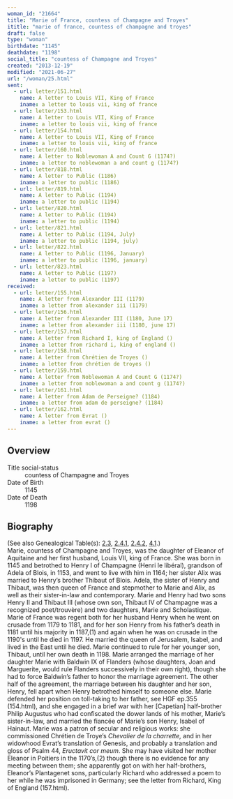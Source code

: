 ```yaml
---
woman_id: "21664"
title: "Marie of France, countess of Champagne and Troyes"
ititle: "marie of france, countess of champagne and troyes"
draft: false
type: "woman"
birthdate: "1145"
deathdate: "1198"
social_title: "countess of Champagne and Troyes"
created: "2013-12-19"
modified: "2021-06-27"
url: "/woman/25.html"
sent:
  - url: letter/151.html
    name: A letter to Louis VII, King of France
    iname: a letter to louis vii, king of france
  - url: letter/153.html
    name: A letter to Louis VII, King of France
    iname: a letter to louis vii, king of france
  - url: letter/154.html
    name: A letter to Louis VII, King of France
    iname: a letter to louis vii, king of france
  - url: letter/160.html
    name: A letter to Noblewoman A and Count G (1174?)
    iname: a letter to noblewoman a and count g (1174?)
  - url: letter/818.html
    name: A letter to Public (1186)
    iname: a letter to public (1186)
  - url: letter/819.html
    name: A letter to Public (1194)
    iname: a letter to public (1194)
  - url: letter/820.html
    name: A letter to Public (1194)
    iname: a letter to public (1194)
  - url: letter/821.html
    name: A letter to Public (1194, July)
    iname: a letter to public (1194, july)
  - url: letter/822.html
    name: A letter to Public (1196, January)
    iname: a letter to public (1196, january)
  - url: letter/823.html
    name: A letter to Public (1197)
    iname: a letter to public (1197)
received:
  - url: letter/155.html
    name: A letter from Alexander III (1179)
    iname: a letter from alexander iii (1179)
  - url: letter/156.html
    name: A letter from Alexander III (1180, June 17)
    iname: a letter from alexander iii (1180, june 17)
  - url: letter/157.html
    name: A letter from Richard I, king of England ()
    iname: a letter from richard i, king of england ()
  - url: letter/158.html
    name: A letter from Chrétien de Troyes ()
    iname: a letter from chrétien de troyes ()
  - url: letter/159.html
    name: A letter from Noblewoman A and Count G (1174?)
    iname: a letter from noblewoman a and count g (1174?)
  - url: letter/161.html
    name: A letter from Adam de Perseigne? (1184)
    iname: a letter from adam de perseigne? (1184)
  - url: letter/162.html
    name: A letter from Evrat ()
    iname: a letter from evrat ()
---
```

<h2 class="mt-4">Overview</h2><dt>Title social-status</dt><dd>countess of Champagne and Troyes</dd><dt>Date of Birth</dt><dd>1145</dd><dt>Date of Death</dt><dd>1198</dd><h2 class="mt-4">Biography</h2><p>(See also Genealogical Table(s): <a href="https://epistolae.ctl.columbia.edu/content/genealogy-thibaut#n25">2.3</a>, <a href="https://epistolae.ctl.columbia.edu/content/genealogy-henryfrance#n25">2.4.1</a>, <a href="https://epistolae.ctl.columbia.edu/content/genealogy-flanders#n25">2.4.2</a>, <a href="https://epistolae.ctl.columbia.edu/content/genealogy-adelaide#n25">4.1</a>.)<br>Marie, countess of Champagne and Troyes, was the daughter of Eleanor of Aquitaine and her first husband, Louis VII, king of France. She was born in 1145 and betrothed to Henry I of Champagne (Henri le libéral), grandson of Adela of Blois, in 1153, and went to live with him in 1164; her sister Alix was married to Henry’s brother Thibaut of Blois. Adela, the sister of Henry and Thibaut, was then queen of France and stepmother to Marie and Alix, as well as their sister-in-law and contemporary. Marie and Henry had two sons Henry II and Thibaut III (whose own son, Thibaut IV of Champagne was a recognized poet/trouvère) and two daughters, Marie and Scholastique. Marie of France was regent both for her husband Henry when he went on crusade from 1179 to 1181, and for her son Henry from his father’s death in 1181 until his majority in 1187,(1) and again when he was on crusade in the 1190's until he died in 1197. He married the queen of Jerusalem, Isabel, and lived in the East until he died. Marie continued to rule for her younger son, Thibaut, until her own death in 1198. Marie arranged the marriage of her daughter Marie with Baldwin IX of Flanders (whose daughters, Joan and Marguerite, would rule Flanders successively in their own right), though she had to force Baldwin’s father to honor the marriage agreement. The other half of the agreement, the marriage between his daughter and her son, Henry, fell apart when Henry betrothed himself to someone else. Marie defended her position on toll-taking to her father, see HGF ep.355&nbsp; (154.html), and she engaged in a brief war with her [Capetian] half-brother Philip Augustus who had confiscated the dower lands of his mother, Marie’s sister-in-law, and married the fiancée of Marie’s son Henry, Isabel of Hainaut. Marie was a patron of secular and religious works: she commissioned Chrétien de Troye’s <em>Chevalier de la charrette,</em> and in her widowhood Evrat’s translation of Genesis, and probably a translation and gloss of Psalm 44, <em>Eructavit cor meum</em>. She may have visited her mother Eleanor in Poitiers in the 1170’s,(2) though there is no evidence for any meeting between them; she apparently got on with her half-brothers, Eleanor’s Plantagenet sons, particularly Richard who addressed a poem to her while he was imprisoned in Germany; see the letter from Richard, King of England (157.html).</p>